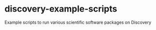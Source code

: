 # discovery-example-scripts
Example scripts to run various scientific software packages on Discovery
